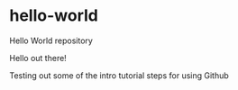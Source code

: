 # hello-world
Hello World repository

Hello out there!

Testing out some of the intro tutorial steps for using Github
